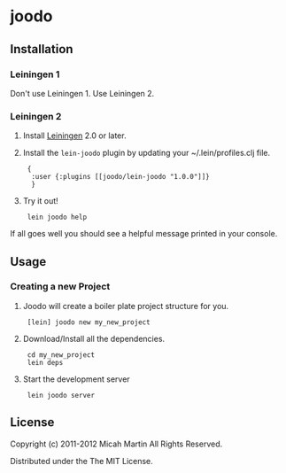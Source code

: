 # joodo

## Installation

### Leiningen 1

Don't use Leiningen 1.  Use Leiningen 2.

### Leiningen 2

1. Install [Leiningen](https://github.com/technomancy/leiningen) 2.0 or later.
2. Install the `lein-joodo` plugin by updating your ~/.lein/profiles.clj file.

        {
         :user {:plugins [[joodo/lein-joodo "1.0.0"]]}
         }

3. Try it out!

        lein joodo help



If all goes well you should see a helpful message printed in your console.

## Usage

### Creating a new Project

1. Joodo will create a boiler plate project structure for you.

        [lein] joodo new my_new_project

2. Download/Install all the dependencies.

        cd my_new_project
        lein deps

3. Start the development server

        lein joodo server

## License

Copyright (c) 2011-2012 Micah Martin All Rights Reserved.

Distributed under the The MIT License.
